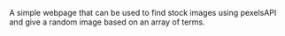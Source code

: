 A simple webpage that can be used to find stock images using pexelsAPI and give a random image based on an array of terms. 
